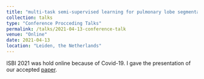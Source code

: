 ```yaml
---
title: "multi-task semi-supervised learning for pulmonary lobe segmentation"
collection: talks
type: "Conference Procceding Talks"
permalink: /talks/2021-04-13-conference-talk
venue: "Online"
date: 2021-04-13
location: "Leiden, the Netherlands"
---
```


ISBI 2021 was hold online because of Covid-19. I gave the presentation of our accepted [paper](https://ieeexplore.ieee.org/abstract/document/9433985). 
